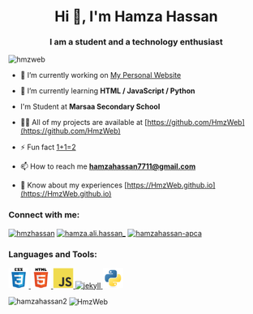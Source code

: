 <h1 align="center">Hi 👋, I'm Hamza Hassan</h1>
<h3 align="center">I am a student and a technology enthusiast</h3>

<p align="left"> <img src="https://komarev.com/ghpvc/?username=hmzweb&label=Profile%20views&color=0e75b6&style=flat" alt="hmzweb" /> </p>

- 🔭 I’m currently working on [My Personal Website](https://github.com/HmzWeb/HmzWeb.github.io)

- 🌱 I’m currently learning **HTML / JavaScript / Python**

- I'm Student at **Marsaa Secondary School**

- 👨‍💻 All of my projects are available at [https://github.com/HmzWeb](https://github.com/HmzWeb)

- ⚡ Fun fact [1+1=2](1+1=2)

- 📫 How to reach me **hamzahassan7711@gmail.com**

- 📄 Know about my experiences [https://HmzWeb.github.io](https://HmzWeb.github.io)

<h3 align="left">Connect with me:</h3>
<p align="left">
<a href="https://dev.to/hmzhassan" target="blank"><img align="center" src="https://raw.githubusercontent.com/rahuldkjain/github-profile-readme-generator/master/src/images/icons/Social/devto.svg" alt="hmzhassan" height="30" width="40" /></a>
<a href="https://instagram.com/hamza.ali.hassan_" target="blank"><img align="center" src="https://raw.githubusercontent.com/rahuldkjain/github-profile-readme-generator/master/src/images/icons/Social/instagram.svg" alt="hamza.ali.hassan_" height="30" width="40" /></a>
<a href="https://www.youtube.com/c/hamzahassan-apca" target="blank"><img align="center" src="https://raw.githubusercontent.com/rahuldkjain/github-profile-readme-generator/master/src/images/icons/Social/youtube.svg" alt="hamzahassan-apca" height="30" width="40" /></a>
</p>

<h3 align="left">Languages and Tools:</h3>
<p align="left"> <a href="https://www.w3schools.com/css/" target="_blank" rel="noreferrer"> <img src="https://raw.githubusercontent.com/devicons/devicon/master/icons/css3/css3-original-wordmark.svg" alt="css3" width="40" height="40"/> </a> <a href="https://www.w3.org/html/" target="_blank" rel="noreferrer"> <img src="https://raw.githubusercontent.com/devicons/devicon/master/icons/html5/html5-original-wordmark.svg" alt="html5" width="40" height="40"/> </a> <a href="https://developer.mozilla.org/en-US/docs/Web/JavaScript" target="_blank" rel="noreferrer"> <img src="https://raw.githubusercontent.com/devicons/devicon/master/icons/javascript/javascript-original.svg" alt="javascript" width="40" height="40"/> </a> <a href="https://jekyllrb.com/" target="_blank" rel="noreferrer"> <img src="https://www.vectorlogo.zone/logos/jekyllrb/jekyllrb-icon.svg" alt="jekyll" width="40" height="40"/> </a> <a href="https://www.python.org" target="_blank" rel="noreferrer"> <img src="https://raw.githubusercontent.com/devicons/devicon/master/icons/python/python-original.svg" alt="python" width="40" height="40"/> </a> </p>

<p><img align="left" src="https://github-readme-stats.vercel.app/api/top-langs?username=hamzahassan2&show_icons=true&locale=en&layout=compact" alt="hamzahassan2" /></p>

<p>&nbsp;<img align="center" src="https://github-readme-stats.vercel.app/api?username=hamzahassan2&show_icons=true&locale=en" alt="HmzWeb" /></p>
